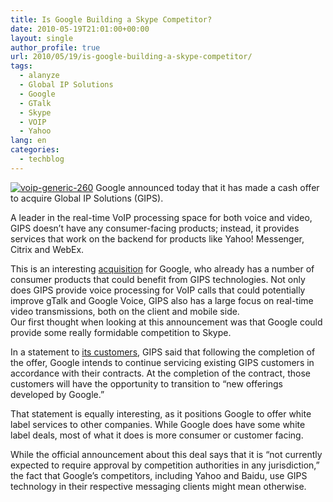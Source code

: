 ```yaml
---
title: Is Google Building a Skype Competitor?
date: 2010-05-19T21:01:00+00:00
layout: single
author_profile: true
url: 2010/05/19/is-google-building-a-skype-competitor/
tags:
  - alanyze
  - Global IP Solutions
  - Google
  - GTalk
  - Skype
  - VOIP
  - Yahoo
lang: en
categories: 
  - techblog
---
```

[![voip-generic-260](http://lh3.ggpht.com/_vaUVXcmC3OI/S_RKtCf-SxI/AAAAAAAACQ8/CHC4Cjrbl6E/voip-generic-260_thumb%5B1%5D.jpg?imgmax=800 "voip-generic-260")](http://lh5.ggpht.com/_vaUVXcmC3OI/S_RKo_bBDDI/AAAAAAAACQ4/MqfjuGdmvTs/s1600-h/voip-generic-260%5B3%5D.jpg) Google announced today that it has made a cash offer to acquire Global IP Solutions (GIPS). 

A leader in the real-time VoIP processing space for both voice and video, GIPS doesn’t have any consumer-facing products; instead, it provides services that work on the backend for products like Yahoo! Messenger, Citrix and WebEx. 

This is an interesting [acquisition](http://finance.yahoo.com/news/Google-to-Make-Cash-Offer-to-bw-2968751717.html?x=0&.v=1) for Google, who already has a number of consumer products that could benefit from GIPS technologies. Not only does GIPS provide voice processing for VoIP calls that could potentially improve gTalk and Google Voice, GIPS also has a large focus on real-time video transmissions, both on the client and mobile side.  
Our first thought when looking at this announcement was that Google could provide some really formidable competition to Skype. 

In a statement to [its customers](http://gipscorp.com/customers/), GIPS said that following the completion of the offer, Google intends to continue servicing existing GIPS customers in accordance with their contracts. At the completion of the contract, those customers will have the opportunity to transition to “new offerings developed by Google.” 

That statement is equally interesting, as it positions Google to offer white label services to other companies. While Google does have some white label deals, most of what it does is more consumer or customer facing. 

While the official announcement about this deal says that it is “not currently expected to require approval by competition authorities in any jurisdiction,” the fact that Google’s competitors, including Yahoo and Baidu, use GIPS technology in their respective messaging clients might mean otherwise.